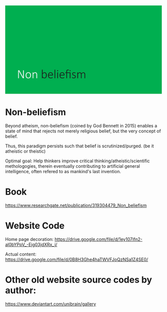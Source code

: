 ![Alt Text](https://github.com/g0dEngineer/non-beliefism/blob/main/github_readme.png)

Non-beliefism
==================

Beyond atheism, non-beliefism (coined by God Bennett in 2015) enables a state of mind that rejects not merely religious belief, but the very concept of belief.   

Thus, this paradigm persists such that belief is scrutinized/purged. (be it atheistic or theistic)  

Optimal goal: Help thinkers improve critical thinking/atheistic/scientific methologogies, therein eventually contributing to artificial general intelligence, often refered to as mankind's last invention.



Book
==================
https://www.researchgate.net/publication/319304479_Non_beliefism



Website Code
==================
Home page decoration: https://drive.google.com/file/d/1ey107ifn2-al0bYPpV_-Ejg03jdXRx_j/

Actual content: https://drive.google.com/file/d/0B8H3Ghe4haTWVFJoQzNSa1Z4SE0/


Other old website source codes by author:
==================

https://www.deviantart.com/unibrain/gallery

